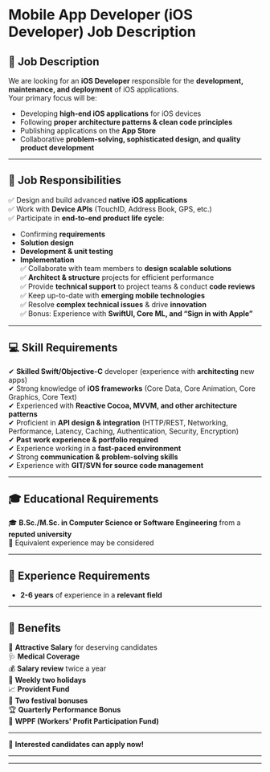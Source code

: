 # Mobile App Developer (iOS Developer) Job Description  

## 📌 Job Description  
We are looking for an **iOS Developer** responsible for the **development, maintenance, and deployment** of iOS applications.  
Your primary focus will be:  
- Developing **high-end iOS applications** for iOS devices  
- Following **proper architecture patterns & clean code principles**  
- Publishing applications on the **App Store**  
- Collaborative **problem-solving, sophisticated design, and quality product development**  

---

## 🚀 Job Responsibilities  
✅ Design and build advanced **native iOS applications**  
✅ Work with **Device APIs** (TouchID, Address Book, GPS, etc.)  
✅ Participate in **end-to-end product life cycle**:  
   - Confirming **requirements**  
   - **Solution design**  
   - **Development & unit testing**  
   - **Implementation**  
✅ Collaborate with team members to **design scalable solutions**  
✅ **Architect & structure** projects for efficient performance  
✅ Provide **technical support** to project teams & conduct **code reviews**  
✅ Keep up-to-date with **emerging mobile technologies**  
✅ Resolve **complex technical issues** & drive **innovation**  
✅ Bonus: Experience with **SwiftUI, Core ML, and “Sign in with Apple”**  

---

## 💻 Skill Requirements  
✔ **Skilled Swift/Objective-C** developer (experience with **architecting** new apps)  
✔ Strong knowledge of **iOS frameworks** (Core Data, Core Animation, Core Graphics, Core Text)  
✔ Experienced with **Reactive Cocoa, MVVM, and other architecture patterns**  
✔ Proficient in **API design & integration** (HTTP/REST, Networking, Performance, Latency, Caching, Authentication, Security, Encryption)  
✔ **Past work experience & portfolio required**  
✔ Experience working in a **fast-paced environment**  
✔ Strong **communication & problem-solving skills**  
✔ Experience with **GIT/SVN for source code management**  

---

## 🎓 Educational Requirements  
🎓 **B.Sc./M.Sc. in Computer Science or Software Engineering** from a **reputed university**  
📌 Equivalent experience may be considered  

---

## 📅 Experience Requirements  
- **2-6 years** of experience in a **relevant field**  

---

## 🎁 Benefits  
🎯 **Attractive Salary** for deserving candidates  
🩺 **Medical Coverage**  
💰 **Salary review** twice a year  
🌴 **Weekly two holidays**  
📈 **Provident Fund**  
🎊 **Two festival bonuses**  
🏆 **Quarterly Performance Bonus**  
🏅 **WPPF (Workers' Profit Participation Fund)**  

---

📩 **Interested candidates can apply now!**  

---
---